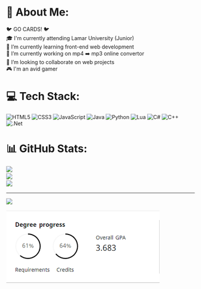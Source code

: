 # 💫 About Me:
🐦 GO CARDS! 🐦<br>
🎓 I'm currently attending Lamar University (Junior)<br> 
🌱 I’m currently learning front-end web development<br>
🔭 I’m currently working on mp4 ➡️ mp3 online convertor<br>
🤝 I’m looking to collaborate on web projects<br>
🎮 I'm an avid gamer


# 💻 Tech Stack:
![HTML5](https://img.shields.io/badge/html5-%23E34F26.svg?style=for-the-badge&logo=html5&logoColor=white) 
![CSS3](https://img.shields.io/badge/css3-%231572B6.svg?style=for-the-badge&logo=css3&logoColor=white) 
![JavaScript](https://img.shields.io/badge/javascript-%23323330.svg?style=for-the-badge&logo=javascript&logoColor=%23F7DF1E)
![Java](https://img.shields.io/badge/java-%23ED8B00.svg?style=for-the-badge&logo=java&logoColor=white)
![Python](https://img.shields.io/badge/python-3670A0?style=for-the-badge&logo=python&logoColor=ffdd54) 
![Lua](https://img.shields.io/badge/lua-%232C2D72.svg?style=for-the-badge&logo=lua&logoColor=white) 
![C#](https://img.shields.io/badge/c%23-%23239120.svg?style=for-the-badge&logo=c-sharp&logoColor=white) 
![C++](https://img.shields.io/badge/c++-%2300599C.svg?style=for-the-badge&logo=c%2B%2B&logoColor=white)
![.Net](https://img.shields.io/badge/.NET-5C2D91?style=for-the-badge&logo=.net&logoColor=white)

# 📊 GitHub Stats:
![](https://github-readme-stats.vercel.app/api?username=DaltonMosley&theme=default&hide_border=false&include_all_commits=true&count_private=true)<br/>
![](https://github-readme-streak-stats.herokuapp.com/?user=DaltonMosley&theme=default&hide_border=false)<br/>
![](https://github-readme-stats.vercel.app/api/top-langs/?username=DaltonMosley&theme=default&hide_border=false&include_all_commits=true&count_private=true&layout=compact)

---
[![](https://visitcount.itsvg.in/api?id=DaltonMosley&icon=0&color=1)](https://visitcount.itsvg.in)

![Alt text](image.png)

<!-- Proudly created with GPRM ( https://gprm.itsvg.in ) -->